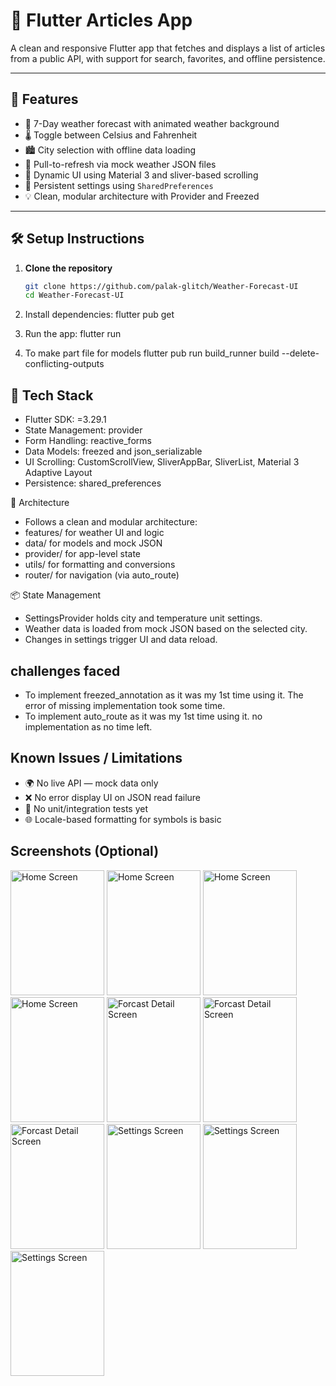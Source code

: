 # 📰 Flutter Articles App

A clean and responsive Flutter app that fetches and displays a list of articles from a public API, with support for search, favorites, and offline persistence.

---

## 🚀 Features

- 🌇 7-Day weather forecast with animated weather background
- 🌡️ Toggle between Celsius and Fahrenheit
- 🏙️ City selection with offline data loading
- 🔁 Pull-to-refresh via mock weather JSON files
- 🎨 Dynamic UI using Material 3 and sliver-based scrolling
- 🧠 Persistent settings using `SharedPreferences`
- 💡 Clean, modular architecture with Provider and Freezed

---

## 🛠️ Setup Instructions

1. **Clone the repository**
   ```bash
   git clone https://github.com/palak-glitch/Weather-Forecast-UI
   cd Weather-Forecast-UI

2. Install dependencies:
   flutter pub get

4. Run the app:
   flutter run

5. To make part file for models
   flutter pub run build_runner build --delete-conflicting-outputs


## 🧰 Tech Stack
- Flutter SDK: =3.29.1
- State Management: provider
- Form Handling: reactive_forms
- Data Models: freezed and json_serializable
- UI Scrolling: CustomScrollView, SliverAppBar, SliverList, Material 3 Adaptive Layout
- Persistence: shared_preferences

🧩 Architecture
- Follows a clean and modular architecture:
- features/ for weather UI and logic
- data/ for models and mock JSON
- provider/ for app-level state
- utils/ for formatting and conversions
- router/ for navigation (via auto_route)

📦 State Management
- SettingsProvider holds city and temperature unit settings.
- Weather data is loaded from mock JSON based on the selected city.
- Changes in settings trigger UI and data reload.


## challenges faced
- To implement freezed_annotation as it was my 1st time using it. The error of missing implementation took some time.
- To implement auto_route as it was my 1st time using it. no implementation as no time left.

## Known Issues / Limitations
- 🌍 No live API — mock data only
- ❌ No error display UI on JSON read failure
- 🧪 No unit/integration tests yet
- 🌐 Locale-based formatting for symbols is basic 


## Screenshots (Optional)
[//]: # (![Home Screen]&#40;assets/1.jpg&#41;)

<img src="assets/images/1.jpg" width="150" height="200" alt="Home Screen">  <img src="assets/images/2.jpg" width="150" height="200" alt="Home Screen">
<img src="assets/images/3.jpg" width="150" height="200" alt="Home Screen">  <img src="assets/images/4.jpg" width="150" height="200" alt="Home Screen">
<img src="assets/images/5.jpg" width="150" height="200" alt="Forcast Detail Screen">  <img src="assets/images/6.jpg" height="200" width="150" alt="Forcast Detail Screen">
<img src="assets/images/7.jpg" width="150" height="200" alt="Forcast Detail Screen">  <img src="assets/images/8.jpg" height="200" width="150" alt="Settings Screen">
<img src="assets/images/9.jpg" width="150" height="200" alt="Settings Screen">  <img src="assets/images/10.jpg" height="200" width="150" alt="Settings Screen">
